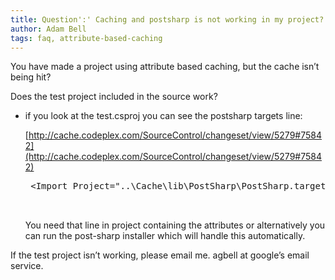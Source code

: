 ```yaml
---
title: Question':' Caching and postsharp is not working in my project?
author: Adam Bell
tags: faq, attribute-based-caching
---
```

You have made a project using attribute based caching, but the cache isn’t being hit?
<!--more-->
<span>Does the test project included in the source work?</span>

* <span>if you look at the test.csproj you can see the <span class="il">postsharp</span> targets line:  

    [http://cache.codeplex.com/SourceControl/changeset/view/5279#75842](http://cache.codeplex.com/SourceControl/changeset/view/5279#75842)  

    <pre> <span><</span><span>Import</span> <span>Project</span><span>=</span><span>"</span><span>..\Cache\lib\<span class="il">PostSharp</span>\<span class="il">PostSharp</span>.targets</span><span>"</span> <span>/></span>  

    </pre>

    You need that line in project containing the attributes or alternatively you can run the post-sharp installer which will handle this automatically.</span>

If the test project isn’t working, please email me. agbell at google’s email service.
